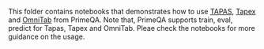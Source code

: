 This folder contains notebooks that demonstrates how to use [TAPAS](https://aclanthology.org/2020.acl-main.398.pdf), [Tapex](https://openreview.net/pdf?id=O50443AsCP) and [OmniTab](https://aclanthology.org/2022.naacl-main.68.pdf) from PrimeQA. Note that, PrimeQA supports train, eval, predict for Tapas, Tapex and OmniTab. Pleae check the notebooks for more guidance on the usage.
